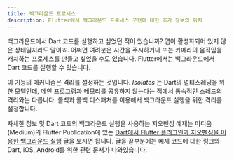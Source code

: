 ```yaml
---
title: 백그라운드 프로세스
description: Flutter에서 백그라운드 프로세스 구현에 대한 추가 정보의 위치  
---
```


백그라운드에서 Dart 코드를 실행하고 싶었던 적이 있습니까? 앱이 활성화되어 있지 않은 상태일지라도 말이죠. 어쩌면 여려분은 시간을 주시하거나 또는 카메라의 움직임을 캐치하는 프로세스를 만들고 싶었을 수도 있습니다. Flutter에서는 백그라운드에서 Dart 코드를 실행할 수 있습니다.

이 기능의 메커니즘은 격리를 설정하는 것입니다. _Isolates_ 는 Dart의 멀티스레딩을 위한 모델인데, 메인 프로그램과 메모리를 공유하지 않는다는 점에서 통속적인 스레드의 격리와는 다릅니다. 콜백과 콜백 디스패처를 이용해서 백그라운드 실행을 위한 격리를 설정합니다. 

자세한 정보 및 Dart 코드의 백그라운드 실행을 사용하는 지오펜싱 예제는 미디움(Medium)의 Flutter Publication에 있는 [Dart에서 Flutter 플러그인과 지오펜싱을 이용한 백그라운드 실행]({{site.flutter-medium}}/executing-dart-in-the-background-with-flutter-plugins-and-geofencing-2b3e40a1a124) 글을 보시면 됩니다. 글을 끝부분에는 예제 코드에 대한 링크와 Dart, iOS, Android를 위한 관련 문서가 나와있습니다. 